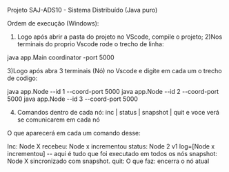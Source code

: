Projeto SAJ-ADS10 - Sistema Distribuído (Java puro)

Ordem de execução (Windows):
1) Logo após abrir a pasta do projeto no VScode, compile o projeto;
2)Nos terminais do proprio Vscode rode o trecho de linha: 

java app.Main coordinator -port 5000

3)Logo após abra 3 terminais (Nó) no Vscode e digite em cada um o trecho de codigo:

java app.Node --id 1 --coord-port 5000
java app.Node --id 2 --coord-port 5000
java app.Node --id 3 --coord-port 5000


4) Comandos dentro de cada nó: inc | status | snapshot | quit e voce verá se comunicarem em cada nó

O que aparecerá em cada um comando desse:

Inc: Node X recebeu: Node x incrementou
status: Node 2 v1 log=[Node x incrementou] -- aqui é tudo que foi executado em todos os nós
snapshot: Node X sincronizado com snapshot. 
quit: O que faz: encerra o nó atual

